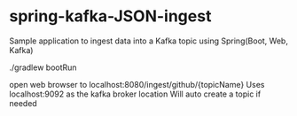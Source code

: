 # spring-kafka-JSON-ingest
Sample application to ingest data into a Kafka topic using Spring(Boot, Web, Kafka)


./gradlew bootRun

open web browser to localhost:8080/ingest/github/{topicName}
Uses localhost:9092 as the kafka broker location
Will auto create a topic if needed
